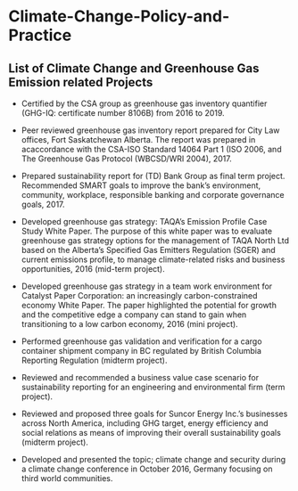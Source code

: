 # Climate-Change-Policy-and-Practice

## List of Climate Change and Greenhouse Gas Emission related Projects

* Certified by the CSA group as greenhouse gas inventory quantifier (GHG-IQ: certificate number 8106B) from 2016 to 2019.

* Peer reviewed greenhouse gas inventory report prepared for City Law offices, Fort Saskatchewan Alberta. The report was prepared in acaccordance with the CSA-ISO Standard 14064 Part 1 (ISO 2006, and The Greenhouse Gas Protocol (WBCSD/WRI 2004), 2017.

* Prepared sustainability report for (TD) Bank Group as final term project. Recommended SMART goals to improve the bank’s environment, community, workplace, responsible banking and corporate governance goals, 2017.

* Developed greenhouse gas strategy: TAQA’s Emission Profile Case Study White Paper.  The purpose of this white paper was to evaluate greenhouse gas strategy options for the management of TAQA North Ltd based on the Alberta’s Specified Gas Emitters Regulation (SGER) and current emissions profile, to manage climate-related risks and business opportunities, 2016 (mid-term project).

* Developed greenhouse gas strategy in a team work environment for Catalyst Paper Corporation: an increasingly carbon-constrained economy White Paper. The paper highlighted the potential for growth and the competitive edge a company can stand to gain when transitioning to a low carbon economy, 2016 (mini project).

* Performed greenhouse gas validation and verification for a cargo container shipment company in BC regulated by British Columbia Reporting Regulation (midterm project).

* Reviewed and recommended a business value case scenario for sustainability reporting for an engineering and environmental firm (term project).

* Reviewed and proposed three goals for Suncor Energy Inc.’s businesses across North America, including GHG target, energy efficiency and social relations as means of improving their overall sustainability goals (midterm project).

* Developed and presented the topic; climate change and security during a climate change conference in October 2016, Germany focusing on third world communities.
